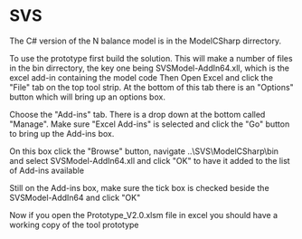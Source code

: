 # SVS

The C# version of the N balance model is in the ModelCSharp dirrectory.

To use the prototype first build the solution.  This will make a number of files in the bin dirrectory, the key one being SVSModel-AddIn64.xll, which is the excel add-in containing the model code
Then Open Excel and click the "File" tab on the top tool strip.  At the bottom of this tab there is an "Options" button which will bring up an options box.

Choose the "Add-ins" tab.  There is a drop down at the bottom called "Manage".  Make sure "Excel Add-ins" is selected and click the "Go" button to bring up the Add-ins box.

On this box click the "Browse" button, navigate ..\SVS\ModelCSharp\bin and select SVSModel-AddIn64.xll and click "OK" to have it added to the list of Add-ins available

Still on the Add-ins box, make sure the tick box is checked beside the
SVSModel-AddIn64 and click "OK"

Now if you open the Prototype_V2.0.xlsm file in excel you should have a working copy of the tool prototype

